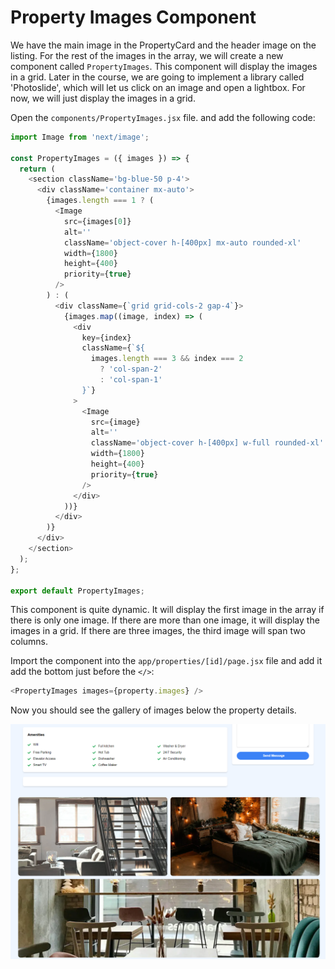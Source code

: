 # Property Images Component

We have the main image in the PropertyCard and the header image on the listing. For the rest of the images in the array, we will create a new component called `PropertyImages`. This component will display the images in a grid. Later in the course, we are going to implement a library called 'Photoslide', which will let us click on an image and open a lightbox. For now, we will just display the images in a grid.

Open the `components/PropertyImages.jsx` file. and add the following code:

```js
import Image from 'next/image';

const PropertyImages = ({ images }) => {
  return (
    <section className='bg-blue-50 p-4'>
      <div className='container mx-auto'>
        {images.length === 1 ? (
          <Image
            src={images[0]}
            alt=''
            className='object-cover h-[400px] mx-auto rounded-xl'
            width={1800}
            height={400}
            priority={true}
          />
        ) : (
          <div className={`grid grid-cols-2 gap-4`}>
            {images.map((image, index) => (
              <div
                key={index}
                className={`${
                  images.length === 3 && index === 2
                    ? 'col-span-2'
                    : 'col-span-1'
                }`}
              >
                <Image
                  src={image}
                  alt=''
                  className='object-cover h-[400px] w-full rounded-xl'
                  width={1800}
                  height={400}
                  priority={true}
                />
              </div>
            ))}
          </div>
        )}
      </div>
    </section>
  );
};

export default PropertyImages;
```

This component is quite dynamic. It will display the first image in the array if there is only one image. If there are more than one image, it will display the images in a grid. If there are three images, the third image will span two columns.

Import the component into the `app/properties/[id]/page.jsx` file and add it add the bottom just before the `</>`:

```js
<PropertyImages images={property.images} />
```

Now you should see the gallery of images below the property details.

<img src="../images/image-gallery.png" alt="Image Gallery">
